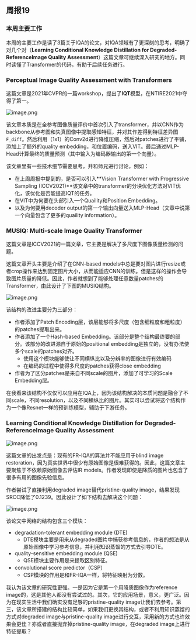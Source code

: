## 周报19

### 本周主要工作

本周的主要工作是读了3篇关于IQA的论文，对IQA领域有了更深刻的思考，明确了对几个对（**Learning Conditional Knowledge Distillation for Degraded-ReferenceImage Quality Assessment**）这篇文章可继续深入研究的地方。同时读懂了Transformer的代码，有助于后续任务进行。

### Perceptual Image Quality Assessment with Transformers

这篇文章是2021年CVPR的一篇workshop，提出了**IQT**模型，在NTIRE2021中夺得了第一。

![image.png](assets/image-20211208114154-5ikpag9.png)

该文章本质是在全参考图像质量评价中首次引入了transformer，并以CNN作为backbone从参考图和失真图像中提取感知特征，并对其作差得到特征差异图`F_diff`。然后利用（1x1）的Conv2d进行降维压缩，然后对patches进行了平铺，添加上了额外的quality embedding，和位置编码，送入VIT。最后通过MLP-Head计算最终的质量预测（其中输入为编码器输出的第一个向量）。

该文章里有一些技术细节需要思考，并和师兄进行讨论，例如：

* 在上周周报中提到的，是否可以引入**Vision Transformer with Progressive Sampling (ICCV2021)**该文章中的transformer的分块优化方法对VIT优化，该优化是否能提高IQT的任务。
* 在VIT中为何要在头部引入一个Quaility和Position Embedding。
* 以及为何要用decoder output的第一个输出向量送入MLP-Head（文章中说第一个向量包含了更多的quaility information）。

### MUSIQ: Multi-scale Image Quality Transformer

这篇文章是ICCV2021的一篇文章，它主要是解决了多尺度下图像质量检测的问题。

这篇文章开头主要是介绍了在CNN-based models中总是要对图片进行resize或者crop操作来达到固定图片大小，从而能适应CNN的训练。但是这样的操作会导致图片质量的降低。因此，作者就想到了能够处理任意数量patches的Transformer，由此设计了下图的MUSIQ结构。

![image.png](assets/image-20211210002028-tlmgvw6.png)

该结构的改进主要分为三部分：

* 作者添加了Patch Encoding层，该层能够将多尺度（包含细粒度和粗粒度）的patches提取出来。
* 作者添加了一个Hash-based Embedding。该部分是整个结构最终要的部分。该部分的改进源自于原始的positional embedding是独立的，没有办法使多个scale的patches对齐。
  * 使用这个模块能够使让不同横纵比以及分辨率的图像进行有效编码
  * 在编码的过程中使得多尺度的patches获得close embedding
* 作者为了区分patches是来自不同scale的图片，添加了可学习的Scale Embedding层。

在我看来该结构不仅仅可以应用在IQA上，因为该结构解决的本质问题是融合了不同scale，不同resolution，以及不同横纵比的图片。其实可以尝试将这个结构作为一个像Resnet一样的预训练模型，辅助于下游任务。

### Learning Conditional Knowledge Distillation for Degraded-ReferenceImage Quality Assessment

![image.png](assets/image-20211211180043-uhllaxq.png)

这篇文章的出发点是：现有的FR-IQA的算法并不能应用于blind image restoration，因为真实世界中很少有原始图像是很难获得的。因此，这篇文章主要聚焦于不依赖原始图像去评估IR models。作者发现即使是降质的图片也包含了很多有用的图像先验信息。

作者尝试了直接利用degraded image替代pristine-quality image，结果发现SRCC降低了0.1239。因此设计了如下结构去解决这个问题：

![image.png](assets/image-20211210150400-an8lyve.png)

该论文中网络的结构包含三个模块：

* degradation-tolerant embedding module (DTE)
  * DTE模块主要是用来从degraded图片中捕获参考信息的，作者的想法是从原始图像中学习参考信息，并利用知识蒸馏的方式去引导DTE。
* quality-sensitive embedding module (QSE)
  * QSE模块主要作用是来提取区别特征。
* convolutional score predictor（CSP）
  * CSP模块的作用是和FR-IQA一样，将特征映射为分数。

我认为该文章的研究性更强。一是因为它是第一个用降质图像作为reference image的，这是其他人都没有尝试过的。其次，它的应用场景，意义，更广泛。因为在现实生活中我们确实没有足够的pristine-quality image让我们去参考。第三，该文章所搭建的结构比较简单，如果我们更换其结构，或者不利用知识蒸馏的方式对degraded image与pristine-quality image进行交互，采用新的方式也许效果会更佳？亦或者直接抛弃掉pristine-quality image，在degraded image上进行特征提取？